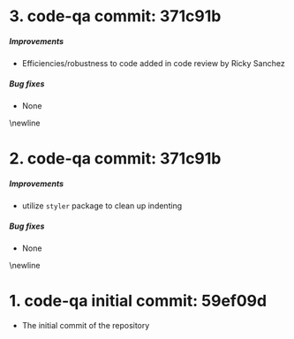 # 3. code-qa commit: 371c91b

##### Improvements

* Efficiencies/robustness to code added in code review by Ricky Sanchez

##### Bug fixes

* None

\newline

# 2. code-qa commit: 371c91b

##### Improvements

* utilize `styler` package to clean up indenting

##### Bug fixes

* None

\newline

# 1. code-qa initial commit: 59ef09d

* The initial commit of the repository